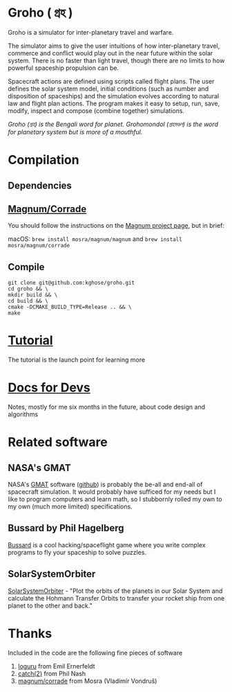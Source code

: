 Groho ( গ্রহ )
=====
Groho is a simulator for inter-planetary travel and warfare.

The simulator aims to give the user intuitions of how inter-planetary travel, 
commerce and conflict would play out in the near future within the solar system. 
There is no faster than light travel, though there are no limits to 
how powerful spaceship propulsion can be. 

Spacecraft actions are defined using scripts called flight plans. The user
defines the solar system model, initial conditions (such as number and disposition
of spaceships) and the simulation evolves according to natural law and
flight plan actions. The program makes it easy to setup, run, save, modify, inspect 
and compose (combine together) simulations. 

*Groho (গ্রহ) is the Bengali word for planet. Grohomondol (গ্রহমণ্ডল) is the word for 
planetary system but is more of a mouthful.*

Compilation
===========
Dependencies
------------
## [Magnum/Corrade][magnum]

You should follow the instructions on the [Magnum project page][magnum-install], 
but in brief:

macOS: `brew install mosra/magnum/magnum` and `brew install mosra/magnum/corrade`

Compile
-------
```
git clone git@github.com:kghose/groho.git
cd groho && \
mkdir build && \
cd build && \
cmake -DCMAKE_BUILD_TYPE=Release .. && \
make
```


[Tutorial](docs/tutorial.md)
=========
The tutorial is the launch point for learning more

[Docs for Devs](docs/dev/Readme.md)
===============
Notes, mostly for me six months in the future, about code design and algorithms


Related software
================

NASA's GMAT
-----------

NASA's [GMAT] software ([github][GMAT-github]) is probably the be-all and end-all 
of spacecraft simulation. It would probably have sufficed for my needs 
but I like to program computers and learn math, 
so I stubbornly rolled my own to my own (much more limited) specifications.

[GMAT]: http://gmatcentral.org/display/GW/GMAT+Wiki+Home
[GMAT-github]: https://github.com/haisamido/GMAT

Bussard by Phil Hagelberg
-------------------------
[Bussard](https://technomancy.itch.io/bussard) is a cool hacking/spaceflight game
where you write complex programs to fly your spaceship to solve puzzles.

SolarSystemOrbiter
------------------
[SolarSystemOrbiter](https://github.com/madoee/SolarSystemOrbiter) -
"Plot the orbits of the planets in our Solar System and calculate the Hohmann Transfer Orbits to transfer your rocket ship from one planet to the other and back." 


Thanks
======
Included in the code are the following fine pieces of software

1. [loguru](https://github.com/emilk/loguru) from Emil Ernerfeldt
2. [catch(2)](https://github.com/catchorg/Catch2) from Phil Nash
3. [magnum/corrade][magnum] from Mosra (Vladimír Von­druš)

[magnum]: http://magnum.graphics/
[magnum-install]: http://doc.magnum.graphics/magnum/building.html